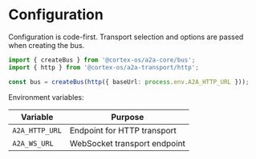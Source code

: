 # Configuration

Configuration is code-first. Transport selection and options are passed when creating the bus.

```typescript
import { createBus } from '@cortex-os/a2a-core/bus';
import { http } from '@cortex-os/a2a-transport/http';

const bus = createBus(http({ baseUrl: process.env.A2A_HTTP_URL }));
```

Environment variables:

| Variable | Purpose |
| --- | --- |
| `A2A_HTTP_URL` | Endpoint for HTTP transport |
| `A2A_WS_URL` | WebSocket transport endpoint |

